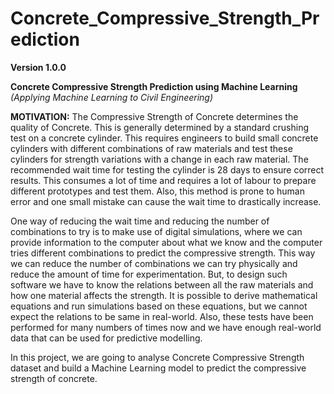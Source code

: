 # Concrete_Compressive_Strength_Prediction

**Version 1.0.0**

**Concrete Compressive Strength Prediction using Machine Learning**
*(Applying Machine Learning to Civil Engineering)*


**MOTIVATION:**
The Compressive Strength of Concrete determines the quality of Concrete. This is generally determined by a standard crushing test on a concrete cylinder. This requires engineers to build small concrete cylinders with different combinations of raw materials and test these cylinders for strength variations with a change in each raw material. The recommended wait time for testing the cylinder is 28 days to ensure correct results. This consumes a lot of time and requires a lot of labour to prepare different prototypes and test them. Also, this method is prone to human error and one small mistake can cause the wait time to drastically increase.

One way of reducing the wait time and reducing the number of combinations to try is to make use of digital simulations, where we can provide information to the computer about what we know and the computer tries different combinations to predict the compressive strength. This way we can reduce the number of combinations we can try physically and reduce the amount of time for experimentation. But, to design such software we have to know the relations between all the raw materials and how one material affects the strength. It is possible to derive mathematical equations and run simulations based on these equations, but we cannot expect the relations to be same in real-world. Also, these tests have been performed for many numbers of times now and we have enough real-world data that can be used for predictive modelling.

In this project, we are going to analyse Concrete Compressive Strength dataset and build a Machine Learning model to predict the compressive strength of concrete.

